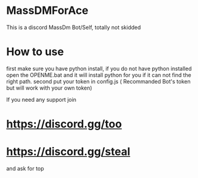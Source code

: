 # MassDMForAce
This is a discord MassDm Bot/Self, totally not skidded 

# How to use
first make sure you have python install, if you do not have python installed open the OPENME.bat and it will install python for you if it can not find the right path.
second put your token in config.js ( Recommanded Bot's token but will work with your own token)

If you need any support join

# https://discord.gg/too
# https://discord.gg/steal
and ask for top
